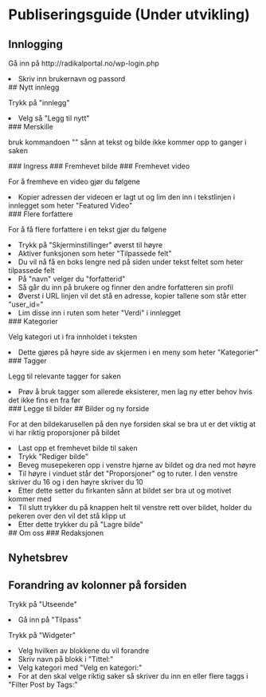 # Publiseringsguide (Under utvikling)

## Innlogging
<p>Gå inn på http://radikalportal.no/wp-login.php</p>
<li>Skriv inn brukernavn og passord</li>
## Nytt innlegg
<p>Trykk på "innlegg"</p>
<li>Velg så "Legg til nytt"</li>
### Merskille
<p>bruk kommandoen "<!--more-->" sånn at tekst og bilde ikke kommer opp to ganger i saken</p>
### Ingress
### Fremhevet bilde
### Fremhevet video
<p>For å fremheve en video gjør du følgene</p>
<li>Kopier adressen der videoen er lagt ut og lim den inn i tekstlinjen i innlegget som heter "Featured Video"</li>
### Flere forfattere
<p>For å få flere forfattere i en tekst gjør du følgene</p>
<li>Trykk på "Skjerminstillinger" øverst til høyre</li>
<li>Aktiver funksjonen som heter "Tilpassede felt"</li>
<li>Du vil nå få en boks lengre ned på siden under tekst feltet som heter tilpassede felt</li>
<li>På "navn" velger du "forfatterid"</li>
<li>Så går du inn på brukere og finner den andre forfatteren sin profil</li>
<li>Øverst i URL linjen vil det stå en adresse, kopier tallene som står etter "user_id="</li>
<li>Lim disse inn i ruten som heter "Verdi" i innlegget</li>
### Kategorier
<p>Velg kategori ut i fra innholdet i teksten</p>
<li>Dette gjøres på høyre side av skjermen i en meny som heter "Kategorier"</li>
### Tagger
<p>Legg til relevante tagger for saken</p>
<li>Prøv å bruk tagger som allerede eksisterer, men lag ny etter behov hvis det ikke fins en fra før</li>
### Legge til bilder
## Bilder og ny forside
<p>For at den bildekarusellen på den nye forsiden skal se bra ut er det viktig at vi har riktig proporsjoner på bildet</p>
<li>Last opp et fremhevet bilde til saken</li>
<li>Trykk "Rediger bilde"</li>
<li>Beveg musepekeren opp i venstre hjørne av bildet og dra ned mot høyre</li>
<li>Til høyre i vinduet står det "Proporsjoner" og to ruter. I den venstre skriver du 16 og i den høyre skriver du 10</li>
<li>Etter dette setter du firkanten sånn at bildet ser bra ut og motivet kommer med</li>
<li>Til slutt trykker du på knappen helt til venstre rett over bildet, holder du pekeren over den vil det stå klipp ut</li>
<li>Etter dette trykker du på "Lagre bilde"</li>
## Om oss
### Redaksjonen

## Nyhetsbrev

## Forandring av kolonner på forsiden
<p>Trykk på "Utseende"</p>
<li>Gå inn på "Tilpass"</li>
<p>Trykk på "Widgeter"</p>
<li>Velg hvilken av blokkene du vil forandre</li>
<li>Skriv navn på blokk i "Tittel:"</li>
<li>Velg kategori med "Velg en kategori:"</li>
<li>For at den skal velge riktig saker så skriver du inn en eller flere taggs i "Filter Post by Tags:"</li>
